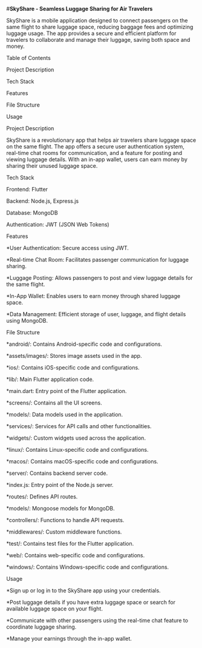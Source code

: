 #**SkyShare - Seamless Luggage Sharing for Air Travelers**

SkyShare is a mobile application designed to connect passengers on the same flight to share luggage space, reducing baggage fees and optimizing luggage usage. The app provides a secure and efficient platform for travelers to collaborate and manage their luggage, saving both space and money.

Table of Contents

Project Description

Tech Stack

Features

File Structure

Usage

Project Description

SkyShare is a revolutionary app that helps air travelers share luggage space on the same flight. The app offers a secure user authentication system, real-time chat rooms for communication, and a feature for posting and viewing luggage details. With an in-app wallet, users can earn money by sharing their unused luggage space.

Tech Stack

Frontend: Flutter

Backend: Node.js, Express.js

Database: MongoDB

Authentication: JWT (JSON Web Tokens)


Features

*User Authentication: Secure access using JWT.

*Real-time Chat Room: Facilitates passenger communication for luggage sharing.

*Luggage Posting: Allows passengers to post and view luggage details for the same flight.

*In-App Wallet: Enables users to earn money through shared luggage space.

*Data Management: Efficient storage of user, luggage, and flight details using MongoDB.


File Structure

*android/: Contains Android-specific code and configurations.

*assets/images/: Stores image assets used in the app.

*ios/: Contains iOS-specific code and configurations.

*lib/: Main Flutter application code.

*main.dart: Entry point of the Flutter application.

*screens/: Contains all the UI screens.

*models/: Data models used in the application.

*services/: Services for API calls and other functionalities.

*widgets/: Custom widgets used across the application.

*linux/: Contains Linux-specific code and configurations.

*macos/: Contains macOS-specific code and configurations.

*server/: Contains backend server code.

*index.js: Entry point of the Node.js server.

*routes/: Defines API routes.

*models/: Mongoose models for MongoDB.

*controllers/: Functions to handle API requests.

*middlewares/: Custom middleware functions.

*test/: Contains test files for the Flutter application.

*web/: Contains web-specific code and configurations.

*windows/: Contains Windows-specific code and configurations.

Usage

*Sign up or log in to the SkyShare app using your credentials.

*Post luggage details if you have extra luggage space or search for available luggage space on your flight.

*Communicate with other passengers using the real-time chat feature to coordinate luggage sharing.

*Manage your earnings through the in-app wallet.

